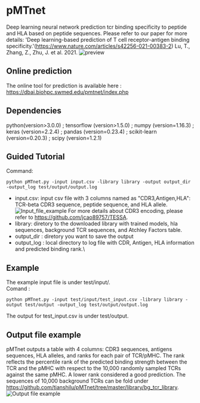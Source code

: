 # pMTnet
Deep learning neural network prediction tcr binding specificity to peptide and HLA based on peptide sequences. Please refer to our paper for more details: 'Deep learning-based prediction of T cell receptor-antigen binding specificity.'(https://www.nature.com/articles/s42256-021-00383-2) Lu, T., Zhang, Z., Zhu, J. et al. 2021.
![preview](https://github.com/tianshilu/pMTnet/blob/master/example_pic/pic1.png)
## Online prediction
The online tool for prediction is available here : https://dbai.biohpc.swmed.edu/pmtnet/index.php
## Dependencies
python(version>3.0.0) ; 
tensorflow (version>1.5.0) ; 
numpy (version=1.16.3) ; 
keras (version=2.2.4) ; 
pandas (version=0.23.4) ; 
scikit-learn (version=0.20.3) ; 
scipy (version=1.2.1)
## Guided Tutorial
Command:
```
python pMTnet.py -input input.csv -library library -output output_dir -output_log test/output/output.log
```
* input.csv: input csv file with 3 columns named as "CDR3,Antigen,HLA": TCR-beta CDR3 sequence, peptide sequence, and HLA allele. \
![Input_file_example](https://github.com/tianshilu/pMTnet/blob/master/example_pic/input_file_example.png)
For more details about CDR3 encoding, please refer to https://github.com/jcao89757/TESSA.
* library: diretory to the downloaded library with trained models, hla sequences, background TCR sequences, and Atchley Factors table.
* output_dir : diretory you want to save the output
* output_log : local directory to log file with CDR, Antigen, HLA information and predicted binding rank.\


## Example 
The example input file is under test/input/.\
Comand :
```
python pMTnet.py -input test/input/test_input.csv -library library -output test/output -output_log test/output/output.log
```
The output for test_input.csv is under test/output.

## Output file example
pMTnet outputs a table with 4 columns: CDR3 sequences, antigens sequences, HLA alleles, and ranks for each pair of TCR/pMHC. The rank reflects the percentile rank of the predicted binding strength between the TCR and the pMHC with respect to the 10,000 randomly sampled TCRs against the same pMHC. A lower rank considered a good prediction. The sequences of 10,000 background TCRs can be fold under https://github.com/tianshilu/pMTnet/tree/master/library/bg_tcr_library. 
![Output file example](https://github.com/tianshilu/pMTnet/blob/master/example_pic/output_file_example.png)
